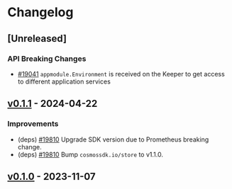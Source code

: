 <!--
Guiding Principles:

Changelogs are for humans, not machines.
There should be an entry for every single version.
The same types of changes should be grouped.
Versions and sections should be linkable.
The latest version comes first.
The release date of each version is displayed.
Mention whether you follow Semantic Versioning.

Usage:

Change log entries are to be added to the Unreleased section under the
appropriate stanza (see below). Each entry should ideally include a tag and
the Github issue reference in the following format:

* (<tag>) [#<issue-number>] Changelog message.

Types of changes (Stanzas):

"Features" for new features.
"Improvements" for changes in existing functionality.
"Deprecated" for soon-to-be removed features.
"Bug Fixes" for any bug fixes.
"API Breaking" for breaking exported APIs used by developers building on SDK.
Ref: https://keepachangelog.com/en/1.0.0/
-->

# Changelog

## [Unreleased]

### API Breaking Changes

* [#19041](https://github.com/T-ragon/cosmos-sdk/pull/19041) `appmodule.Environment` is received on the Keeper to get access to different application services

## [v0.1.1](https://github.com/T-ragon/cosmos-sdk/releases/tag/x/circuit/v0.1.1) - 2024-04-22

### Improvements

* (deps) [#19810](https://github.com/T-ragon/cosmos-sdk/pull/19810) Upgrade SDK version due to Prometheus breaking change.
* (deps) [#19810](https://github.com/T-ragon/cosmos-sdk/pull/19810) Bump `cosmossdk.io/store` to v1.1.0.

## [v0.1.0](https://github.com/T-ragon/cosmos-sdk/releases/tag/x/circuit/v0.1.0) - 2023-11-07
